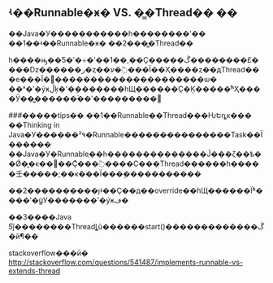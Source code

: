## ʵ��Runnable�ӿ�  VS. �̳�Thread��  ��

��Java�У�����ִ������һ�������ַ�ʽ��
��1��ʵ��Runnable�ӿ�
��2���̳�Thread��

һ����ԣ��Ƽ�ʹ�÷�ʽ��1��,��Ҫ�����ڴ��������£����ǲ������ر�ȥ��ע�̵߳���Ϊ��Ҳ����ȥ��дThread���е���Ϊ�򷽷�������������ִ��������ѡ�
��ˣ�ʹ�ýӿڵķ�ʽ�ܱ�������һЩ������Ҫ�Ķ�����ͬʱҲ����Ӱ��̳������࣬��ʹ���������


###�����tips��
��1��Runnable��Thread���ǶԵȵĸ���
��Thinking in Java�У������²۹�Runnable���������������Task��Ϊ������
��Java�У�Runnableֻ��һ��������������Ĵ���ζ��ѣ��Ǿ�̬�ĸ����Ҫͨ���߳���ִ�С���Thread������һ�����壬�����;��кܶ���Ϊ���ܹ�����ִ������

��2����������ȷʵ��Ҫ��д��override��һЩ������Ϊʱ����ʹ�ü̳У�������ʹ�ýӿڡ�

��3����Java 5֮ǰ��������Threadȴû������start()���������ܵ����ڴ�й¶��


stackoverflow���ӣ�
http://stackoverflow.com/questions/541487/implements-runnable-vs-extends-thread

